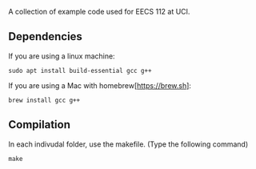 A collection of example code used for EECS 112 at UCI.


## Dependencies

If you are using a linux machine:
```console
sudo apt install build-essential gcc g++
```

If you are using a Mac with homebrew[https://brew.sh]:
```console
brew install gcc g++
```

## Compilation

In each indivudal folder, use the makefile. (Type the following command)
```console
make
```
